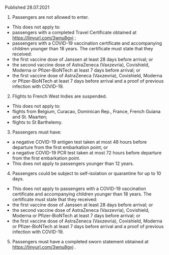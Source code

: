 Published 28.07.2021
1. Passengers are not allowed to enter.
- This does not apply to:
- passengers with a completed Travel Certificate obtained at <a target="_blank" href="https://tinyurl.com/3wnu8gvj">https://tinyurl.com/3wnu8gvj</a> ;
- passengers with a COVID-19 vaccination certificate and accompanying children younger than 18 years. The certificate must state that they received:
- the first vaccine dose of Janssen at least 28 days before arrival; or
- the second vaccine dose of AstraZeneca (Vaxzevria), Covishield, Moderna or Pfizer-BioNTech at least 7 days before arrival; or
- the first vaccine dose of AstraZeneca (Vaxzevria), Covishield, Moderna or Pfizer-BioNTech at least 7 days before arrival and a proof of previous infection with COVID-19.
2. Flights to French West Indies are suspended.
- This does not apply to:
- flights from Belgium, Curacao, Dominican Rep., France, French Guiana and St. Maarten;
- flights to St Barthelemy.
3. Passengers must have:
- a negative COVID-19 antigen test taken at most 48 hours before departure from the first embarkation point; or
- a negative COVID-19 PCR test taken at most 72 hours before departure from the first embarkation point.
- This does not apply to passengers younger than 12 years.
4. Passengers could be subject to self-isolation or quarantine for up to 10 days.
- This does not apply to passengers with a COVID-19 vaccination certificate and accompanying children younger than 18 years. The certificate must state that they received:
- the first vaccine dose of Janssen at least 28 days before arrival; or
- the second vaccine dose of AstraZeneca (Vaxzevria), Covishield, Moderna or Pfizer-BioNTech at least 7 days before arrival; or
- the first vaccine dose of AstraZeneca (Vaxzevria), Covishield, Moderna or Pfizer-BioNTech at least 7 days before arrival and a proof of previous infection with COVID-19.
5. Passengers must have a completed sworn statement obtained at <a target="_blank" href="https://tinyurl.com/3wnu8gvj">https://tinyurl.com/3wnu8gvj</a> .